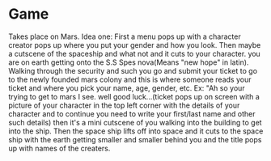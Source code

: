 # Game

Takes place on Mars.
Idea one:
    First a menu pops up with a character creator pops up where you put your gender and how you look. Then maybe a cutscene of the spaceship and what not and it cuts to your character. you are on earth getting onto the S.S Spes nova(Means "new hope" in latin). Walking through the security and such you go and submit your ticket to go to the newly founded mars colony and this is where someone reads your ticket and where you pick your name, age, gender, etc. Ex: "Ah so your trying to get to mars I see. well good luck...(ticket pops up on screen with a picture of your character in the top left corner with the details of your character and to continue you need to write your first/last name and other such details) then it's a mini cutscene of you walking into the building to get into the ship. Then the space ship lifts off into space and it cuts to the space ship with the earth getting smaller and smaller behind you and the title pops up with names of the creaters.